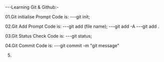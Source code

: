 ---Learning Git & Github:-

01.Git initialise Prompt Code is:
---git init;

02.Git Add Prompt Code is:
---git add (file name);
---git add -A
---git add .

03.Git Status Check Code is:
---git status;

04.Git Commit Code is:
---git commit -m "git message"

05.
